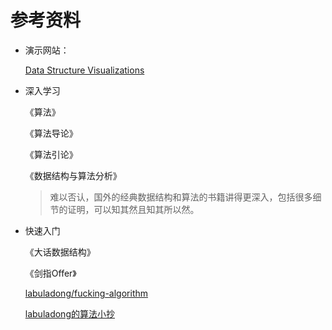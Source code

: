 # 参考资料

+ 演示网站：

  [Data Structure Visualizations](https://www.cs.usfca.edu/~galles/visualization/Algorithms.html)

+ 深入学习

  《算法》

  《算法导论》

  《算法引论》

  《数据结构与算法分析》

  > 难以否认，国外的经典数据结构和算法的书籍讲得更深入，包括很多细节的证明，可以知其然且知其所以然。

+ 快速入门

  《大话数据结构》

  《剑指Offer》
  
  [labuladong/fucking-algorithm](https://github.com/labuladong/fucking-algorithm)
  
  [labuladong的算法小抄](https://labuladong.github.io/algo)